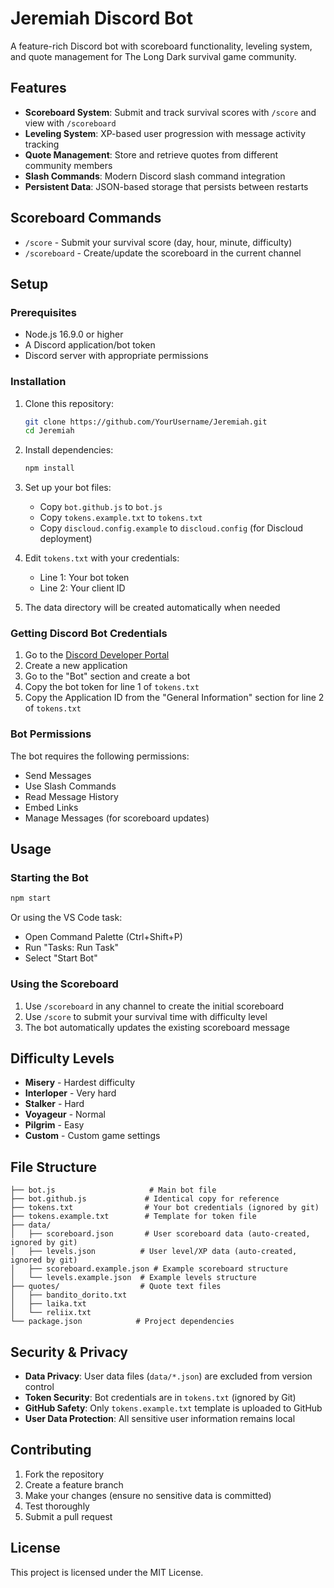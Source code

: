 # Jeremiah Discord Bot

A feature-rich Discord bot with scoreboard functionality, leveling system, and quote management for The Long Dark survival game community.

## Features

- **Scoreboard System**: Submit and track survival scores with `/score` and view with `/scoreboard`
- **Leveling System**: XP-based user progression with message activity tracking  
- **Quote Management**: Store and retrieve quotes from different community members
- **Slash Commands**: Modern Discord slash command integration
- **Persistent Data**: JSON-based storage that persists between restarts

## Scoreboard Commands

- `/score` - Submit your survival score (day, hour, minute, difficulty)
- `/scoreboard` - Create/update the scoreboard in the current channel

## Setup

### Prerequisites

- Node.js 16.9.0 or higher
- A Discord application/bot token
- Discord server with appropriate permissions

### Installation

1. Clone this repository:
   ```bash
   git clone https://github.com/YourUsername/Jeremiah.git
   cd Jeremiah
   ```

2. Install dependencies:
   ```bash
   npm install
   ```

3. Set up your bot files:
   - Copy `bot.github.js` to `bot.js`
   - Copy `tokens.example.txt` to `tokens.txt`
   - Copy `discloud.config.example` to `discloud.config` (for Discloud deployment)

4. Edit `tokens.txt` with your credentials:
   - Line 1: Your bot token
   - Line 2: Your client ID

5. The data directory will be created automatically when needed

### Getting Discord Bot Credentials

1. Go to the [Discord Developer Portal](https://discord.com/developers/applications)
2. Create a new application
3. Go to the "Bot" section and create a bot
4. Copy the bot token for line 1 of `tokens.txt`
5. Copy the Application ID from the "General Information" section for line 2 of `tokens.txt`

### Bot Permissions

The bot requires the following permissions:
- Send Messages
- Use Slash Commands
- Read Message History
- Embed Links
- Manage Messages (for scoreboard updates)

## Usage

### Starting the Bot

```bash
npm start
```

Or using the VS Code task:
- Open Command Palette (Ctrl+Shift+P)
- Run "Tasks: Run Task"
- Select "Start Bot"

### Using the Scoreboard

1. Use `/scoreboard` in any channel to create the initial scoreboard
2. Use `/score` to submit your survival time with difficulty level
3. The bot automatically updates the existing scoreboard message

## Difficulty Levels

- **Misery** - Hardest difficulty
- **Interloper** - Very hard
- **Stalker** - Hard
- **Voyageur** - Normal
- **Pilgrim** - Easy
- **Custom** - Custom game settings

## File Structure

```
├── bot.js                     # Main bot file
├── bot.github.js             # Identical copy for reference
├── tokens.txt                # Your bot credentials (ignored by git)  
├── tokens.example.txt        # Template for token file
├── data/
│   ├── scoreboard.json       # User scoreboard data (auto-created, ignored by git)
│   ├── levels.json          # User level/XP data (auto-created, ignored by git)
│   ├── scoreboard.example.json # Example scoreboard structure
│   └── levels.example.json  # Example levels structure
├── quotes/                  # Quote text files
│   ├── bandito_dorito.txt
│   ├── laika.txt
│   └── reliix.txt
└── package.json            # Project dependencies
```

## Security & Privacy

- **Data Privacy**: User data files (`data/*.json`) are excluded from version control
- **Token Security**: Bot credentials are in `tokens.txt` (ignored by Git)
- **GitHub Safety**: Only `tokens.example.txt` template is uploaded to GitHub
- **User Data Protection**: All sensitive user information remains local

## Contributing

1. Fork the repository
2. Create a feature branch
3. Make your changes (ensure no sensitive data is committed)
4. Test thoroughly
5. Submit a pull request

## License

This project is licensed under the MIT License.
